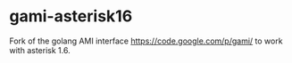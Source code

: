 gami-asterisk16
===============

Fork of the golang AMI interface https://code.google.com/p/gami/ to work with asterisk 1.6.

